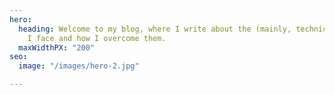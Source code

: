 ```yaml
---
hero:
  heading: Welcome to my blog, where I write about the (mainly, technical!) problems
    I face and how I overcome them.
  maxWidthPX: "200"
seo:
  image: "/images/hero-2.jpg"

---
```

